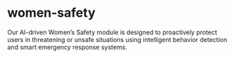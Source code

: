 # women-safety
Our AI-driven Women’s Safety module is designed to proactively protect users in threatening or unsafe situations using intelligent behavior detection and smart emergency response systems.
